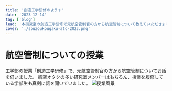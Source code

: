 ```yaml
---
title: '創造工学研修のようす'
date: '2023-12-14'
tag: ['blog']
lead: '本研究室の創造工学研修で元航空管制官の方から航空管制について教えていただきました。'
cover: './souzoukougaku-atc-2023.png'
---
```


# 航空管制についての授業

工学部の授業「創造工学研修」で、元航空管制官の方から航空管制についてお話を伺いました。
航空オタクの多い研究室メンバーはもちろん、授業を履修している学部生も真剣に話を聞いていました。
![授業風景](./souzoukougaku-atc-2023.png)

